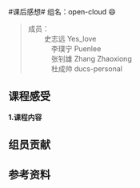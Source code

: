 #课后感想#
  组名：open-cloud :smile:<br>
  >成员：<br>
  　 　史志远 Yes_love<br>
　　　 李璞宁 Puenlee<br>
　　　 张钊雄 Zhang Zhaoxiong<br>
　　　 杜成帅 ducs-personal<br>

## 课程感受 ##
**1.课程内容**

## 组员贡献 ##

## 参考资料 ##
